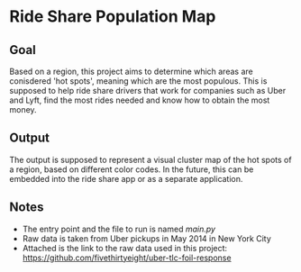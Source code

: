 # Ride Share Population Map
## Goal
Based on a region, this project aims to determine which areas are conisdered 'hot spots', meaning which are the most populous. This is supposed to help ride share drivers that work for companies such as Uber and Lyft, find the most rides needed and know how to obtain the most money.
## Output
The output is supposed to represent a visual cluster map of the hot spots of a region, based on different color codes. In the future, this can be embedded into the ride share app or as a separate application.

## Notes
* The entry point and the file to run is named *main.py*</br>
* Raw data is taken from Uber pickups in May 2014 in New York City</br>
* Attached is the link to the raw data used in this project: https://github.com/fivethirtyeight/uber-tlc-foil-response

